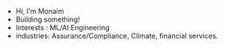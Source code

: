 - Hi, I’m Monaim
- Building something!
- Interests : ML/AI Engineering
- industries: Assurance/Compliance, Climate, financial services. 
